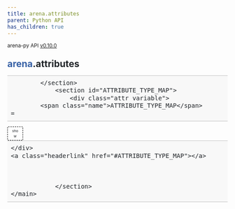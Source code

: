 ```yaml
---
title: arena.attributes
parent: Python API
has_children: true
---
```

<small>arena-py API <a href="https://github.com/arenaxr/arena-py/blob/v0.10.0/arena">v0.10.0</a></small>
<div>
    <main class="pdoc">
            <section class="module-info">
                    <h1 class="modulename">
<a href="./arena.html">arena</a><wbr>.attributes    </h1>

                
                
                
                
            </section>
                <section id="ATTRIBUTE_TYPE_MAP">
                    <div class="attr variable">
            <span class="name">ATTRIBUTE_TYPE_MAP</span>        =
<input id="ATTRIBUTE_TYPE_MAP-view-value" class="view-value-toggle-state" type="checkbox" aria-hidden="true" tabindex="-1">
            <label class="view-value-button pdoc-button" for="ATTRIBUTE_TYPE_MAP-view-value"></label><span class="default_value">{&#39;attribute&#39;: &lt;class &#39;<a href="attributes/attribute.html#Attribute">arena.attributes.attribute.Attribute</a>&#39;&gt;, &#39;color&#39;: &lt;class &#39;<a href="attributes/color.html#Color">arena.attributes.color.Color</a>&#39;&gt;, &#39;data&#39;: &lt;class &#39;<a href="attributes/data.html#Data">arena.attributes.data.Data</a>&#39;&gt;, &#39;animation&#39;: &lt;class &#39;<a href="attributes/animation.html#Animation">arena.attributes.animation.Animation</a>&#39;&gt;, &#39;animation_mixer&#39;: &lt;class &#39;<a href="attributes/animation_mixer.html#AnimationMixer">arena.attributes.animation_mixer.AnimationMixer</a>&#39;&gt;, &#39;armarker&#39;: &lt;class &#39;<a href="attributes/armarker.html#Armarker">arena.attributes.armarker.Armarker</a>&#39;&gt;, &#39;attribution&#39;: &lt;class &#39;<a href="attributes/attribution.html#Attribution">arena.attributes.attribution.Attribution</a>&#39;&gt;, &#39;blip&#39;: &lt;class &#39;<a href="attributes/blip.html#Blip">arena.attributes.blip.Blip</a>&#39;&gt;, &#39;box_collision_listener&#39;: &lt;class &#39;<a href="attributes/box_collision_listener.html#BoxCollisionListener">arena.attributes.box_collision_listener.BoxCollisionListener</a>&#39;&gt;, &#39;click_listener&#39;: &lt;class &#39;<a href="attributes/click_listener.html#ClickListener">arena.attributes.click_listener.ClickListener</a>&#39;&gt;, &#39;dynamic_body&#39;: &lt;class &#39;<a href="attributes/dynamic_body.html#DynamicBody">arena.attributes.dynamic_body.DynamicBody</a>&#39;&gt;, &#39;gltf_model_lod&#39;: &lt;class &#39;<a href="attributes/gltf_model_lod.html#GltfModelLod">arena.attributes.gltf_model_lod.GltfModelLod</a>&#39;&gt;, &#39;gltf_morph&#39;: &lt;class &#39;<a href="attributes/gltf_morph.html#GltfMorph">arena.attributes.gltf_morph.GltfMorph</a>&#39;&gt;, &#39;goto_landmark&#39;: &lt;class &#39;<a href="attributes/goto_landmark.html#GotoLandmark">arena.attributes.goto_landmark.GotoLandmark</a>&#39;&gt;, &#39;goto_url&#39;: &lt;class &#39;<a href="attributes/goto_url.html#GotoUrl">arena.attributes.goto_url.GotoUrl</a>&#39;&gt;, &#39;impulse&#39;: &lt;class &#39;<a href="attributes/impulse.html#Impulse">arena.attributes.impulse.Impulse</a>&#39;&gt;, &#39;jitsi_video&#39;: &lt;class &#39;<a href="attributes/jitsi_video.html#JitsiVideo">arena.attributes.jitsi_video.JitsiVideo</a>&#39;&gt;, &#39;landmark&#39;: &lt;class &#39;<a href="attributes/landmark.html#Landmark">arena.attributes.landmark.Landmark</a>&#39;&gt;, &#39;material&#39;: &lt;class &#39;<a href="attributes/material.html#Material">arena.attributes.material.Material</a>&#39;&gt;, &#39;material_extras&#39;: &lt;class &#39;<a href="attributes/material_extras.html#MaterialExtras">arena.attributes.material_extras.MaterialExtras</a>&#39;&gt;, &#39;multisrc&#39;: &lt;class &#39;<a href="attributes/multisrc.html#Multisrc">arena.attributes.multisrc.Multisrc</a>&#39;&gt;, &#39;position&#39;: &lt;class &#39;<a href="attributes/position.html#Position">arena.attributes.position.Position</a>&#39;&gt;, &#39;remote_render&#39;: &lt;class &#39;<a href="attributes/remote_render.html#RemoteRender">arena.attributes.remote_render.RemoteRender</a>&#39;&gt;, &#39;rotation&#39;: &lt;class &#39;<a href="attributes/rotation.html#Rotation">arena.attributes.rotation.Rotation</a>&#39;&gt;, &#39;scale&#39;: &lt;class &#39;<a href="attributes/scale.html#Scale">arena.attributes.scale.Scale</a>&#39;&gt;, &#39;shadow&#39;: &lt;class &#39;<a href="attributes/shadow.html#Shadow">arena.attributes.shadow.Shadow</a>&#39;&gt;, &#39;sound&#39;: &lt;class &#39;<a href="attributes/sound.html#Sound">arena.attributes.sound.Sound</a>&#39;&gt;, &#39;spe_particles&#39;: &lt;class &#39;<a href="attributes/spe_particles.html#SpeParticles">arena.attributes.spe_particles.SpeParticles</a>&#39;&gt;, &#39;static_body&#39;: &lt;class &#39;<a href="attributes/static_body.html#StaticBody">arena.attributes.static_body.StaticBody</a>&#39;&gt;, &#39;textinput&#39;: &lt;class &#39;<a href="attributes/textinput.html#Textinput">arena.attributes.textinput.Textinput</a>&#39;&gt;, &#39;video_control&#39;: &lt;class &#39;<a href="attributes/video_control.html#VideoControl">arena.attributes.video_control.VideoControl</a>&#39;&gt;}</span>

        
    </div>
    <a class="headerlink" href="#ATTRIBUTE_TYPE_MAP"></a>
    
    

                </section>
    </main>

<style>pre{line-height:125%;}span.linenos{color:inherit; background-color:transparent; padding-left:5px; padding-right:20px;}.pdoc-code .hll{background-color:#ffffcc}.pdoc-code{background:#f8f8f8;}.pdoc-code .c{color:#3D7B7B; font-style:italic}.pdoc-code .err{border:1px solid #FF0000}.pdoc-code .k{color:#008000; font-weight:bold}.pdoc-code .o{color:#666666}.pdoc-code .ch{color:#3D7B7B; font-style:italic}.pdoc-code .cm{color:#3D7B7B; font-style:italic}.pdoc-code .cp{color:#9C6500}.pdoc-code .cpf{color:#3D7B7B; font-style:italic}.pdoc-code .c1{color:#3D7B7B; font-style:italic}.pdoc-code .cs{color:#3D7B7B; font-style:italic}.pdoc-code .gd{color:#A00000}.pdoc-code .ge{font-style:italic}.pdoc-code .gr{color:#E40000}.pdoc-code .gh{color:#000080; font-weight:bold}.pdoc-code .gi{color:#008400}.pdoc-code .go{color:#717171}.pdoc-code .gp{color:#000080; font-weight:bold}.pdoc-code .gs{font-weight:bold}.pdoc-code .gu{color:#800080; font-weight:bold}.pdoc-code .gt{color:#0044DD}.pdoc-code .kc{color:#008000; font-weight:bold}.pdoc-code .kd{color:#008000; font-weight:bold}.pdoc-code .kn{color:#008000; font-weight:bold}.pdoc-code .kp{color:#008000}.pdoc-code .kr{color:#008000; font-weight:bold}.pdoc-code .kt{color:#B00040}.pdoc-code .m{color:#666666}.pdoc-code .s{color:#BA2121}.pdoc-code .na{color:#687822}.pdoc-code .nb{color:#008000}.pdoc-code .nc{color:#0000FF; font-weight:bold}.pdoc-code .no{color:#880000}.pdoc-code .nd{color:#AA22FF}.pdoc-code .ni{color:#717171; font-weight:bold}.pdoc-code .ne{color:#CB3F38; font-weight:bold}.pdoc-code .nf{color:#0000FF}.pdoc-code .nl{color:#767600}.pdoc-code .nn{color:#0000FF; font-weight:bold}.pdoc-code .nt{color:#008000; font-weight:bold}.pdoc-code .nv{color:#19177C}.pdoc-code .ow{color:#AA22FF; font-weight:bold}.pdoc-code .w{color:#bbbbbb}.pdoc-code .mb{color:#666666}.pdoc-code .mf{color:#666666}.pdoc-code .mh{color:#666666}.pdoc-code .mi{color:#666666}.pdoc-code .mo{color:#666666}.pdoc-code .sa{color:#BA2121}.pdoc-code .sb{color:#BA2121}.pdoc-code .sc{color:#BA2121}.pdoc-code .dl{color:#BA2121}.pdoc-code .sd{color:#BA2121; font-style:italic}.pdoc-code .s2{color:#BA2121}.pdoc-code .se{color:#AA5D1F; font-weight:bold}.pdoc-code .sh{color:#BA2121}.pdoc-code .si{color:#A45A77; font-weight:bold}.pdoc-code .sx{color:#008000}.pdoc-code .sr{color:#A45A77}.pdoc-code .s1{color:#BA2121}.pdoc-code .ss{color:#19177C}.pdoc-code .bp{color:#008000}.pdoc-code .fm{color:#0000FF}.pdoc-code .vc{color:#19177C}.pdoc-code .vg{color:#19177C}.pdoc-code .vi{color:#19177C}.pdoc-code .vm{color:#19177C}.pdoc-code .il{color:#666666}</style>
<style>:root{--pdoc-background:#fff;}.pdoc{--text:#212529;--muted:#6c757d;--link:#3660a5;--link-hover:#1659c5;--code:#f8f8f8;--active:#fff598;--accent:#eee;--accent2:#c1c1c1;--nav-hover:rgba(255, 255, 255, 0.5);--name:#0066BB;--def:#008800;--annotation:#007020;}</style>
<style>.pdoc{color:var(--text);box-sizing:border-box;line-height:1.5;background:none;}.pdoc .pdoc-button{cursor:pointer;display:inline-block;border:solid black 1px;border-radius:2px;font-size:.75rem;padding:calc(0.5em - 1px) 1em;transition:100ms all;}.pdoc .pdoc-alert{padding:1rem 1rem 1rem calc(1.5rem + 24px);border:1px solid transparent;border-radius:.25rem;background-repeat:no-repeat;background-position:1rem center;margin-bottom:1rem;}.pdoc .pdoc-alert > *:last-child{margin-bottom:0;}.pdoc .pdoc-alert-note {color:#084298;background-color:#cfe2ff;border-color:#b6d4fe;background-image:url("data:image/svg+xml,%3Csvg%20xmlns%3D%22http%3A//www.w3.org/2000/svg%22%20width%3D%2224%22%20height%3D%2224%22%20fill%3D%22%23084298%22%20viewBox%3D%220%200%2016%2016%22%3E%3Cpath%20d%3D%22M8%2016A8%208%200%201%200%208%200a8%208%200%200%200%200%2016zm.93-9.412-1%204.705c-.07.34.029.533.304.533.194%200%20.487-.07.686-.246l-.088.416c-.287.346-.92.598-1.465.598-.703%200-1.002-.422-.808-1.319l.738-3.468c.064-.293.006-.399-.287-.47l-.451-.081.082-.381%202.29-.287zM8%205.5a1%201%200%201%201%200-2%201%201%200%200%201%200%202z%22/%3E%3C/svg%3E");}.pdoc .pdoc-alert-warning{color:#664d03;background-color:#fff3cd;border-color:#ffecb5;background-image:url("data:image/svg+xml,%3Csvg%20xmlns%3D%22http%3A//www.w3.org/2000/svg%22%20width%3D%2224%22%20height%3D%2224%22%20fill%3D%22%23664d03%22%20viewBox%3D%220%200%2016%2016%22%3E%3Cpath%20d%3D%22M8.982%201.566a1.13%201.13%200%200%200-1.96%200L.165%2013.233c-.457.778.091%201.767.98%201.767h13.713c.889%200%201.438-.99.98-1.767L8.982%201.566zM8%205c.535%200%20.954.462.9.995l-.35%203.507a.552.552%200%200%201-1.1%200L7.1%205.995A.905.905%200%200%201%208%205zm.002%206a1%201%200%201%201%200%202%201%201%200%200%201%200-2z%22/%3E%3C/svg%3E");}.pdoc .pdoc-alert-danger{color:#842029;background-color:#f8d7da;border-color:#f5c2c7;background-image:url("data:image/svg+xml,%3Csvg%20xmlns%3D%22http%3A//www.w3.org/2000/svg%22%20width%3D%2224%22%20height%3D%2224%22%20fill%3D%22%23842029%22%20viewBox%3D%220%200%2016%2016%22%3E%3Cpath%20d%3D%22M5.52.359A.5.5%200%200%201%206%200h4a.5.5%200%200%201%20.474.658L8.694%206H12.5a.5.5%200%200%201%20.395.807l-7%209a.5.5%200%200%201-.873-.454L6.823%209.5H3.5a.5.5%200%200%201-.48-.641l2.5-8.5z%22/%3E%3C/svg%3E");}.pdoc .visually-hidden{position:absolute !important;width:1px !important;height:1px !important;padding:0 !important;margin:-1px !important;overflow:hidden !important;clip:rect(0, 0, 0, 0) !important;white-space:nowrap !important;border:0 !important;}.pdoc h1, .pdoc h2, .pdoc h3{font-weight:300;margin:.3em 0;padding:.2em 0;}.pdoc > section:not(.module-info) h1{font-size:1.5rem;font-weight:500;}.pdoc > section:not(.module-info) h2{font-size:1.4rem;font-weight:500;}.pdoc > section:not(.module-info) h3{font-size:1.3rem;font-weight:500;}.pdoc > section:not(.module-info) h4{font-size:1.2rem;}.pdoc > section:not(.module-info) h5{font-size:1.1rem;}.pdoc a{text-decoration:none;color:var(--link);}.pdoc a:hover{color:var(--link-hover);}.pdoc blockquote{margin-left:2rem;}.pdoc pre{border-top:1px solid var(--accent2);border-bottom:1px solid var(--accent2);margin-top:0;margin-bottom:1em;padding:.5rem 0 .5rem .5rem;overflow-x:auto;background-color:var(--code);}.pdoc code{color:var(--text);padding:.2em .4em;margin:0;font-size:85%;background-color:var(--accent);border-radius:6px;}.pdoc a > code{color:inherit;}.pdoc pre > code{display:inline-block;font-size:inherit;background:none;border:none;padding:0;}.pdoc > section:not(.module-info){margin-bottom:1.5rem;}.pdoc .modulename{margin-top:0;font-weight:bold;}.pdoc .modulename a{color:var(--link);transition:100ms all;}.pdoc .git-button{float:right;border:solid var(--link) 1px;}.pdoc .git-button:hover{background-color:var(--link);color:var(--pdoc-background);}.view-source-toggle-state,.view-source-toggle-state ~ .pdoc-code{display:none;}.view-source-toggle-state:checked ~ .pdoc-code{display:block;}.view-source-button{display:inline-block;float:right;font-size:.75rem;line-height:1.5rem;color:var(--muted);padding:0 .4rem 0 1.3rem;cursor:pointer;text-indent:-2px;}.view-source-button > span{visibility:hidden;}.module-info .view-source-button{float:none;display:flex;justify-content:flex-end;margin:-1.2rem .4rem -.2rem 0;}.view-source-button::before{position:absolute;content:"View Source";display:list-item;list-style-type:disclosure-closed;}.view-source-toggle-state:checked ~ .attr .view-source-button::before,.view-source-toggle-state:checked ~ .view-source-button::before{list-style-type:disclosure-open;}.pdoc .docstring{margin-bottom:1.5rem;}.pdoc section:not(.module-info) .docstring{margin-left:clamp(0rem, 5vw - 2rem, 1rem);}.pdoc .docstring .pdoc-code{margin-left:1em;margin-right:1em;}.pdoc h1:target,.pdoc h2:target,.pdoc h3:target,.pdoc h4:target,.pdoc h5:target,.pdoc h6:target,.pdoc .pdoc-code > pre > span:target{background-color:var(--active);box-shadow:-1rem 0 0 0 var(--active);}.pdoc .pdoc-code > pre > span:target{display:block;}.pdoc div:target > .attr,.pdoc section:target > .attr,.pdoc dd:target > a{background-color:var(--active);}.pdoc *{scroll-margin:2rem;}.pdoc .pdoc-code .linenos{user-select:none;}.pdoc .attr:hover{filter:contrast(0.95);}.pdoc section, .pdoc .classattr{position:relative;}.pdoc .headerlink{--width:clamp(1rem, 3vw, 2rem);position:absolute;top:0;left:calc(0rem - var(--width));transition:all 100ms ease-in-out;opacity:0;}.pdoc .headerlink::before{content:"#";display:block;text-align:center;width:var(--width);height:2.3rem;line-height:2.3rem;font-size:1.5rem;}.pdoc .attr:hover ~ .headerlink,.pdoc *:target > .headerlink,.pdoc .headerlink:hover{opacity:1;}.pdoc .attr{display:block;margin:.5rem 0 .5rem;padding:.4rem .4rem .4rem 1rem;background-color:var(--accent);overflow-x:auto;}.pdoc .classattr{margin-left:2rem;}.pdoc .name{color:var(--name);font-weight:bold;}.pdoc .def{color:var(--def);font-weight:bold;}.pdoc .signature{background-color:transparent;}.pdoc .param, .pdoc .return-annotation{white-space:pre;}.pdoc .signature.multiline .param{display:block;}.pdoc .signature.condensed .param{display:inline-block;}.pdoc .annotation{color:var(--annotation);}.pdoc .view-value-toggle-state,.pdoc .view-value-toggle-state ~ .default_value{display:none;}.pdoc .view-value-toggle-state:checked ~ .default_value{display:inherit;}.pdoc .view-value-button{font-size:.5rem;vertical-align:middle;border-style:dashed;margin-top:-0.1rem;}.pdoc .view-value-button:hover{background:white;}.pdoc .view-value-button::before{content:"show";text-align:center;width:2.2em;display:inline-block;}.pdoc .view-value-toggle-state:checked ~ .view-value-button::before{content:"hide";}.pdoc .inherited{margin-left:2rem;}.pdoc .inherited dt{font-weight:700;}.pdoc .inherited dt, .pdoc .inherited dd{display:inline;margin-left:0;margin-bottom:.5rem;}.pdoc .inherited dd:not(:last-child):after{content:", ";}.pdoc .inherited .class:before{content:"class ";}.pdoc .inherited .function a:after{content:"()";}.pdoc .search-result .docstring{overflow:auto;max-height:25vh;}.pdoc .search-result.focused > .attr{background-color:var(--active);}.pdoc .attribution{margin-top:2rem;display:block;opacity:0.5;transition:all 200ms;filter:grayscale(100%);}.pdoc .attribution:hover{opacity:1;filter:grayscale(0%);}.pdoc .attribution img{margin-left:5px;height:35px;vertical-align:middle;width:70px;transition:all 200ms;}.pdoc table{display:block;width:max-content;max-width:100%;overflow:auto;margin-bottom:1rem;}.pdoc table th{font-weight:600;}.pdoc table th, .pdoc table td{padding:6px 13px;border:1px solid var(--accent2);}</style></div>